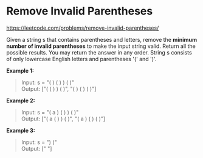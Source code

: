 # Remove Invalid Parentheses
https://leetcode.com/problems/remove-invalid-parentheses/

Given a string s that contains parentheses and letters, remove the **minimum number of invalid parentheses** to make the input string valid. Return all the possible results. You may return the answer in any order. String s consists of only lowercase English letters and parentheses '(' and ')'.

**Example 1:**
>Input: s = "( ) ( ) ) ( )"\
Output: ["( ( ) ) ( )", "( ) ( ) ( )"]

**Example 2:**
>Input: s = "( a ) ( ) ) ( )"\
Output: ["( a ( ) ) ( )", "( a ) ( ) ( )"]

**Example 3:**
>Input: s = ") ("\
Output: [" "]
